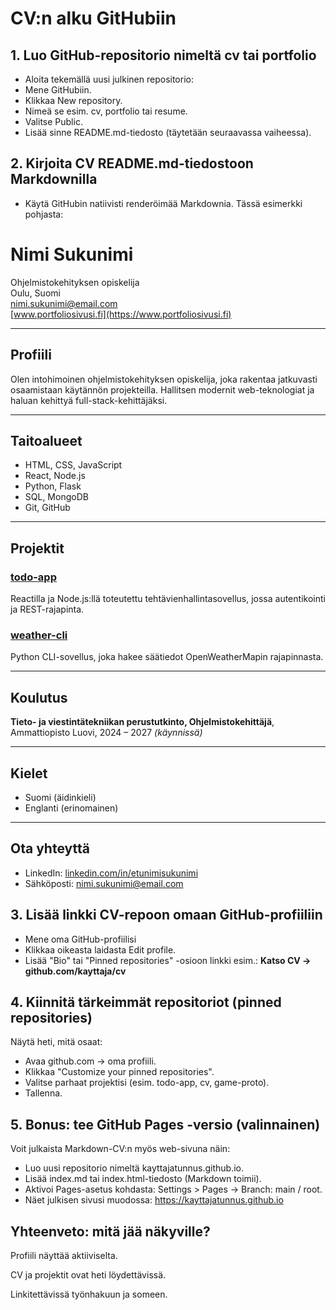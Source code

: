 # CV:n alku GitHubiin #

## 1. Luo GitHub-repositorio nimeltä cv tai portfolio ##

* Aloita tekemällä uusi julkinen repositorio:
* Mene GitHubiin.
* Klikkaa New repository.
* Nimeä se esim. cv, portfolio tai resume.
* Valitse Public.
* Lisää sinne README.md-tiedosto (täytetään seuraavassa vaiheessa).

## 2. Kirjoita CV README.md-tiedostoon Markdownilla ##

* Käytä GitHubin natiivisti renderöimää Markdownia. Tässä esimerkki pohjasta:

# Nimi Sukunimi

Ohjelmistokehityksen opiskelija  
Oulu, Suomi  
nimi.sukunimi@email.com  
[www.portfoliosivusi.fi](https://www.portfoliosivusi.fi)

---

## Profiili

Olen intohimoinen ohjelmistokehityksen opiskelija, joka rakentaa jatkuvasti osaamistaan käytännön projekteilla. Hallitsen modernit web-teknologiat ja haluan kehittyä full-stack-kehittäjäksi.

---

## Taitoalueet

* HTML, CSS, JavaScript
* React, Node.js
* Python, Flask
* SQL, MongoDB
* Git, GitHub

---

## Projektit

### [todo-app](https://github.com/kayttaja/todo-app)
Reactilla ja Node.js:llä toteutettu tehtävienhallintasovellus, jossa autentikointi ja REST-rajapinta.

### [weather-cli](https://github.com/kayttaja/weather-cli)
Python CLI-sovellus, joka hakee säätiedot OpenWeatherMapin rajapinnasta.

---

## Koulutus

**Tieto- ja viestintätekniikan perustutkinto, Ohjelmistokehittäjä**, Ammattiopisto Luovi, 2024 – 2027 _(käynnissä)_

---

## Kielet

- Suomi (äidinkieli)
- Englanti (erinomainen)

---

## Ota yhteyttä

- LinkedIn: [linkedin.com/in/etunimisukunimi](https://www.linkedin.com/in/etunimisukunimi)
- Sähköposti: nimi.sukunimi@email.com

## 3. Lisää linkki CV-repoon omaan GitHub-profiiliin ##

* Mene oma GitHub-profiilisi
* Klikkaa oikeasta laidasta Edit profile.
* Lisää "Bio" tai "Pinned repositories" -osioon linkki esim.:   **Katso CV → github.com/kayttaja/cv**

## 4. Kiinnitä tärkeimmät repositoriot (pinned repositories) ## 

Näytä heti, mitä osaat:

* Avaa github.com → oma profiili.
* Klikkaa "Customize your pinned repositories".
* Valitse parhaat projektisi (esim. todo-app, cv, game-proto).
* Tallenna.

## 5. Bonus: tee GitHub Pages -versio (valinnainen) ## 

Voit julkaista Markdown-CV:n myös web-sivuna näin:
* Luo uusi repositorio nimeltä kayttajatunnus.github.io.
* Lisää index.md tai index.html-tiedosto (Markdown toimii).
* Aktivoi Pages-asetus kohdasta: Settings > Pages → Branch: main / root.
* Näet julkisen sivusi muodossa:    https://kayttajatunnus.github.io

## Yhteenveto: mitä jää näkyville? ##

Profiili näyttää aktiiviselta.

CV ja projektit ovat heti löydettävissä.

Linkitettävissä työnhakuun ja someen.
